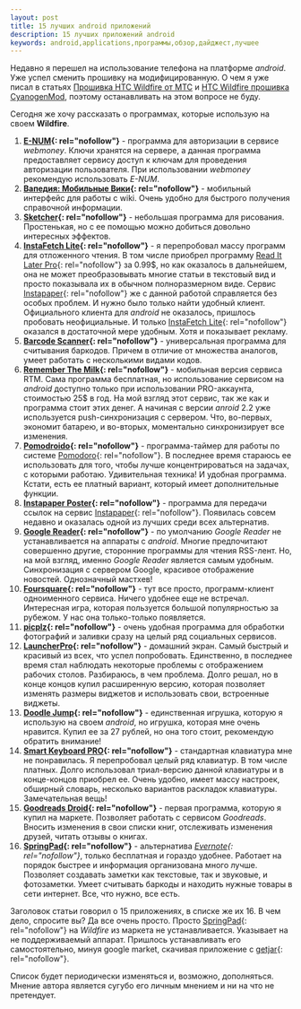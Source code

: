 ```yaml
--- 
layout: post
title: 15 лучших android приложений
description: 15 лучших приложений android
keywords: android,applications,программы,обзор,дайджест,лучшее
---
```

Недавно я перешел на использование телефона на платформе *android*. Уже успел сменить
прошивку на модифицированную. О чем я уже писал в статьях [Прошивка HTC Wildfire от МТС][] и 
[HTC Wildfire прошивка CyanogenMod][], поэтому останавливать на этом вопросе не буду.

Сегодня же хочу рассказать о программах, которые использую на своем **Wildfire**.

1. **[E-NUM][]{: rel="nofollow"}** - программа для авторизации в сервисе *webmoney*. Ключи хранятся на
сервере, а данная программа предоставляет сервису доступ к ключам для проведения
авторизации пользователя. При использовании *webmoney* рекомендую использовать *E-NUM*.
2. **[Вапедия: Мобильные Вики][1]{: rel="nofollow"}** - мобильный интерфейс для работы с wiki. Очень удобно
для быстрого получения справочной информации.
3. **[Sketcher][]{: rel="nofollow"}** - небольшая программа для рисования. Простенькая, но с ее помощью можно
добиться довольно интересных эффектов.
4. **[InstaFetch Lite][]{: rel="nofollow"}** - я перепробовал массу программ для отложенного чтения. В том
числе приобрел программу [Read It Later Pro][]{: rel="nofollow"} за 0.99$, но как оказалось в дальнейшем,
она не может преобразовывать многие статьи в текстовый вид и просто показывала их в
обычном полноразмерном виде. Сервис [Instapaper][]{: rel="nofollow"} же с данной работой справляется без
особых проблем. И нужно было только найти удобный клиент. Официального клиента для
*android* не оказалось, пришлось пробовать неофициальные. И только [InstaFetch Lite][]{: rel="nofollow"}
оказался в достаточной мере удобным. Хотя и показывает рекламу.
5. **[Barcode Scanner][]{: rel="nofollow"}** - универсальная программа для считывания баркодов. Причем в
отличие от множества аналогов, умеет работать с несколькими видами кодов.
6. **[Remember The Milk][]{: rel="nofollow"}** - мобильная версия сервиса RTM. Сама программа бесплатная, но
использование сервисом на *android* доступно только при использовании PRO-аккаунта,
стоимостью 25$ в год. На мой взгляд этот сервис, так же как и программа стоит этих денег.
А начиная с версии *anroid* 2.2 уже используется push-синхронизация с сервером. Что,
во-первых, экономит батарею, и во-вторых, моментально синхронизирует все изменения. 
7. **[Pomodroido][]{: rel="nofollow"}** - программа-таймер для работы по системе [Pomodoro][]{: rel="nofollow"}. В последнее
время стараюсь ее использовать для того, чтобы лучше концентрироваться на задачах, с
которыми работаю. Удивительная техника! И удобная программа. Кстати, есть ее платный
вариант, который имеет дополнительные функции.
8. **[Instapaper Poster][]{: rel="nofollow"}** - программа для передачи ссылок на сервис [Instapaper][]{: rel="nofollow"}.
Появилась совсем недавно и оказалась одной из лучших среди всех альтернатив.
9. **[Google Reader][]{: rel="nofollow"}** - по умолчанию *Google Reader* не устанавливается на аппараты с
*android*. Многие предпочитают совершенно другие, сторонние программы для чтения RSS-лент.
Но, на мой взгляд, именно *Google Reader* является самым удобным. Синхронизация с сервером
Google, красивое отображение новостей. Однозначный мастхев!
10. **[Foursquare][]{: rel="nofollow"}** - тут все просто, программ-клиент одноименного сервиса. Ничего
удобнее еще не встречал. Интересная игра, которая пользуется большой популярностью за
рубежом. У нас она только-только появляется.
11. **[picplz][]{: rel="nofollow"}** - очень удобная программа для обработки фотографий и заливки сразу на
целый ряд социальных сервисов.
12. **[LauncherPro][]{: rel="nofollow"}** - домашний экран. Самый быстрый и красивый из всех, что успел
попробовать. Единственно, в последнее время стал наблюдать некоторые проблемы с
отображением рабочих столов. Разбираюсь, в чем проблема. Долго решал, но в конце концов
купил расширенную версию, которая позволяет изменять размеры виджетов и использовать свои,
встроенные виджеты.
13. **[Doodle Jump][]{: rel="nofollow"}** - единственная игрушка, которую я использую на своем *android*, но
игрушка, которая мне очень нравится. Купил ее за 27 рублей, но она того стоит, рекомендую
обратить внимание!
14. **[Smart Keyboard PRO][]{: rel="nofollow"}** - стандартная клавиатура мне не понравилась. Я перепробовал
целый ряд клавиатур. В том числе платных. Долго использовал триал-версию данной клавиатуры
и в конце-концов приобрел ее. Очень удобно, имеет массу настроек, обширный словарь, несколько
вариантов раскладок клавиатуры. Замечательная вещь!
15. **[Goodreads Droid][]{: rel="nofollow"}** - первая программа, которую я купил на маркете. Позволяет
работать с сервисом *Goodreads*. Вносить изменения в свои списки книг, отслеживать
изменения друзей, читать отзывы о книгах.
16. **[SpringPad][]{: rel="nofollow"}** - альтернатива *[Evernote][]{: rel="nofollow"}*, только бесплатная и гораздо удобнее.
Работает на порядок быстрее и информация организована много лучше. Позволяет создавать
заметки как текстовые, так и звуковые, и фотозаметки. Умеет считывать баркоды и находить
нужные товары в сети интернет. Все, что нужно, все есть.

Заголовок статьи говорил о 15 приложениях, в списке же их 16. В чем дело, спросите вы? Да
все очень просто. Просто [SpringPad][]{: rel="nofollow"} на *Wildfire* из маркета не
устанавливается. Указывает на не поддерживаемый аппарат. Пришлось устанавливать его
самостоятельно, минуя google market, скачивая приложение с [getjar][]{: rel="nofollow"}.

Список будет периодически изменяться и, возможно, дополняться. Мнение автора является
сугубо его личным мнением и ни на что не претендует.

[Прошивка HTC Wildfire от МТС]: http://www.juev.ru/2011/02/27/proshivka-htc-wildfire-ot-mts/
  "Прошивка HTC Wildfire от МТС"
[E-NUM]: https://market.android.com/details?id=ru.e_num "E-NUM"
[1]: https://market.android.com/details?id=com.taptu.wapedia.android
  "Вапедия: Мобильные Вики"
[Sketcher]: https://market.android.com/details?id=org.sketcher
  "Sketcher"
[InstaFetch Lite]: https://market.android.com/details?id=pl.immortal.instafetch
  "InstaFetch Lite"
[Read It Later Pro]: https://market.android.com/details?id=com.ideashower.readitlater.pro
  "Read It Later Pro"
[Instapaper]: http://www.instapaper.com "Instapaper"
[Barcode Scanner]: https://market.android.com/details?id=com.google.zxing.client.android 
  "Barcode Scanner"
[Remember The Milk]: https://market.android.com/details?id=com.rememberthemilk.MobileRTM
  "Remember The Milk"
[Pomodroido]: https://market.android.com/details?id=net.artifix.pomodroido.free
  "Pomodroido"
[Pomodoro]: http://www.pomodorotechnique.com/ "Pomodoro"
[Instapaper Poster]: https://market.android.com/details?id=dk.southbound.instapaper 
  "Instapaper Poster"
[Google Reader]: https://market.android.com/details?id=com.google.android.apps.reader
  "Google Reader"
[Foursquare]: https://market.android.com/details?id=com.joelapenna.foursquared 
  "Foursquare"
[picplz]: https://market.android.com/details?id=com.picplz.rangefinder "picplz"
[LauncherPro]: https://market.android.com/details?id=com.fede.launcher "LauncherPro"
[Doodle Jump]: https://market.android.com/details?id=com.realarcade.DOJ "Doodle Jump"
[Smart Keyboard PRO]: https://market.android.com/details?id=net.cdeguet.smartkeyboardpro 
  "Smart Keyboard PRO"
[Goodreads Droid]: https://market.android.com/details?id=hactar.goodreads "Goodreads Droid"
[SpringPad]: https://market.android.com/details?id=com.springpad "SpringPad"
[Evernote]: https://www.evernote.com "Evernote"
[HTC Wildfire прошивка CyanogenMod]: http://www.juev.ru/2011/04/13/cyanogenmod-wildfire/ 
  "HTC Wildfire прошивка CyanogenMod"
[getjar]: http://www.getjar.com/ "GetJar"
